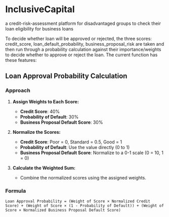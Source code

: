 # InclusiveCapital
a credit-risk-assessment platform for disadvantaged groups to check their loan eligibility for business loans


To decide whether loan will be approved or rejected, the three scores: credit_score, loan_default_probability, business_proposal_risk are taken and then run through a probability calculation against their importance/weights to decide whether to approve or reject the loan. The current function has these features:

## Loan Approval Probability Calculation

### Approach

1. **Assign Weights to Each Score:**
   - **Credit Score**: 40%
   - **Probability of Default**: 30%
   - **Business Proposal Default Score**: 30%

2. **Normalize the Scores:**
   - **Credit Score**: Poor = 0, Standard = 0.5, Good = 1
   - **Probability of Default**: Use the value directly (0 to 1)
   - **Business Proposal Default Score**: Normalize to a 0-1 scale (0 = 10, 1 = 0)

3. **Calculate the Weighted Sum:**
   - Combine the normalized scores using the assigned weights.

### Formula

```
Loan Approval Probability = (Weight of Score × Normalized Credit Score) + (Weight of Score × (1 - Probability of Default)) + (Weight of Score × Normalized Business Proposal Default Score)
```
